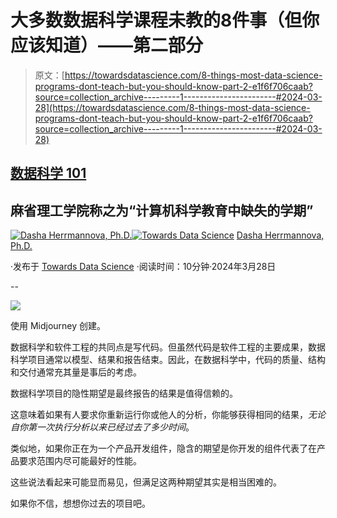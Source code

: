 # 大多数数据科学课程未教的8件事（但你应该知道）——第二部分

> 原文：[https://towardsdatascience.com/8-things-most-data-science-programs-dont-teach-but-you-should-know-part-2-e1f6f706caab?source=collection_archive---------1-----------------------#2024-03-28](https://towardsdatascience.com/8-things-most-data-science-programs-dont-teach-but-you-should-know-part-2-e1f6f706caab?source=collection_archive---------1-----------------------#2024-03-28)

## [数据科学 101](https://towardsdatascience.com/tagged/ds101)

## 麻省理工学院称之为“计算机科学教育中缺失的学期”

[](https://robodasha.medium.com/?source=post_page---byline--e1f6f706caab--------------------------------)[![Dasha Herrmannova, Ph.D.](../Images/9432ddd04a96034ea3974b4b0685c756.png)](https://robodasha.medium.com/?source=post_page---byline--e1f6f706caab--------------------------------)[](https://towardsdatascience.com/?source=post_page---byline--e1f6f706caab--------------------------------)[![Towards Data Science](../Images/a6ff2676ffcc0c7aad8aaf1d79379785.png)](https://towardsdatascience.com/?source=post_page---byline--e1f6f706caab--------------------------------) [Dasha Herrmannova, Ph.D.](https://robodasha.medium.com/?source=post_page---byline--e1f6f706caab--------------------------------)

·发布于 [Towards Data Science](https://towardsdatascience.com/?source=post_page---byline--e1f6f706caab--------------------------------) ·阅读时间：10分钟·2024年3月28日

--

![](../Images/46172b321f6d1a67c8d5666605aef156.png)

使用 Midjourney 创建。

数据科学和软件工程的共同点是写代码。但虽然代码是软件工程的主要成果，数据科学项目通常以模型、结果和报告结束。因此，在数据科学中，代码的质量、结构和交付通常充其量是事后的考虑。

数据科学项目的隐性期望是最终报告的结果是值得信赖的。

这意味着如果有人要求你重新运行你或他人的分析，你能够获得相同的结果，*无论自你第一次执行分析以来已经过去了多少时间*。

类似地，如果你正在为一个产品开发组件，隐含的期望是你开发的组件代表了在产品要求范围内尽可能最好的性能。

这些说法看起来可能显而易见，但满足这两种期望其实是相当困难的。

如果你不信，想想你过去的项目吧。
